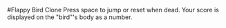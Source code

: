 #Flappy Bird Clone
Press space to jump or reset when dead.
Your score is displayed on the "bird"'s body as a number.